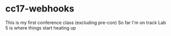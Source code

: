 # cc17-webhooks
This is my first conference class (excluding pre-con)
So far I'm on track
Lab 5 is where things start heating up
